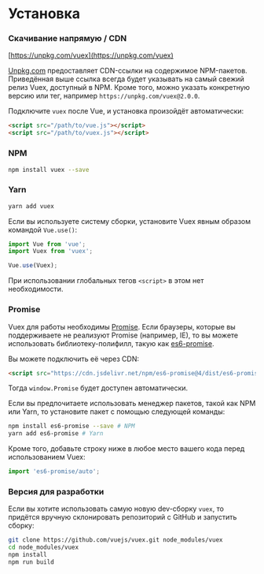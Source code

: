 # Установка

### Скачивание напрямую / CDN

[https://unpkg.com/vuex](https://unpkg.com/vuex)

<!--email_off-->

[Unpkg.com](https://unpkg.com) предоставляет CDN-ссылки на содержимое NPM-пакетов. Приведённая выше ссылка всегда будет указывать на самый свежий релиз Vuex, доступный в NPM. Кроме того, можно указать конкретную версию или тег, например `https://unpkg.com/vuex@2.0.0`.

<!--/email_off-->

Подключите `vuex` после Vue, и установка произойдёт автоматически:

```html
<script src="/path/to/vue.js"></script>
<script src="/path/to/vuex.js"></script>
```

### NPM

```bash
npm install vuex --save
```

### Yarn

```bash
yarn add vuex
```

Если вы используете систему сборки, установите Vuex явным образом командой `Vue.use()`:

```js
import Vue from 'vue';
import Vuex from 'vuex';

Vue.use(Vuex);
```

При использовании глобальных тегов `<script>` в этом нет необходимости.

### Promise

Vuex для работы необходимы [Promise](https://developer.mozilla.org/en-US/docs/Web/JavaScript/Guide/Using_promises). Если браузеры, которые вы поддерживаете не реализуют Promise (например, IE), то вы можете использовать библиотеку-полифилл, такую как [es6-promise](https://github.com/stefanpenner/es6-promise).

Вы можете подключить её через CDN:

```html
<script src="https://cdn.jsdelivr.net/npm/es6-promise@4/dist/es6-promise.auto.js"></script>
```

Тогда `window.Promise` будет доступен автоматически.

Если вы предпочитаете использовать менеджер пакетов, такой как NPM или Yarn, то установите пакет с помощью следующей команды:

```bash
npm install es6-promise --save # NPM
yarn add es6-promise # Yarn
```

Кроме того, добавьте строку ниже в любое место вашего кода перед использованием Vuex:

```js
import 'es6-promise/auto';
```

### Версия для разработки

Если вы хотите использовать самую новую dev-сборку `vuex`, то придётся вручную склонировать репозиторий с GitHub и запустить сборку:

```bash
git clone https://github.com/vuejs/vuex.git node_modules/vuex
cd node_modules/vuex
npm install
npm run build
```
